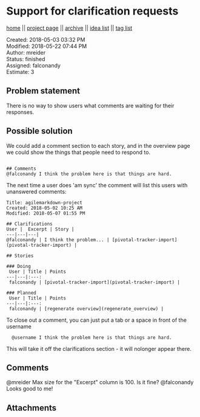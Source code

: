 # Support for clarification requests

[home](../index.md) || [project page](../agilemarkdown-project.md) || [archive](archive.md) || [idea list](../ideas.md) || [tag list](../tags.md)

Created: 2018-05-03 03:32 PM  
Modified: 2018-05-22 07:44 PM  
Author: mreider  
Status: finished  
Assigned: falconandy  
Estimate: 3  

## Problem statement

There is no way to show users what comments are waiting for their responses.

## Possible solution

We could add a comment section to each story, and in the overview page we could show the things that people need to respond to.

```

## Comments
@falconandy I think the problem here is that things are hard.
```

The next time a user does 'am sync' the comment will list this users with unanswered comments:

```
Title: agilemarkdown-project  
Created: 2018-05-02 10:25 AM  
Modified: 2018-05-07 01:55 PM

## Clarifications
User |  Excerpt | Story |
---|---|---|
@falconandy | I think the problem... | [pivotal-tracker-import](pivotal-tracker-import) |

## Stories

### Doing
 User | Title | Points
---|---|:---:
 falconandy | [pivotal-tracker-import](pivotal-tracker-import) |  

### Planned
 User | Title | Points
---|---|:---:
 falconandy | [regenerate overview](regenerate_overview) |  

```

To close out a comment, you can just put a tab or a space in front of the username

```
  @username I think the problem here is that things are hard.
```

This will take it off the clarifications section - it will nolonger appear there.

## Comments

  @mreider Max size for the "Excerpt" column is 100. Is it fine?
  @falconandy Looks good to me!

## Attachments
